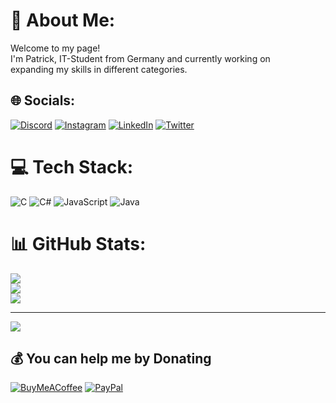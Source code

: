 # 💫 About Me:
Welcome to my page!<br>I'm Patrick, IT-Student from Germany and currently working on<br>expanding my skills in different categories.


## 🌐 Socials:
[![Discord](https://img.shields.io/badge/Discord-%237289DA.svg?logo=discord&logoColor=white)](https://discord.gg/users/264193309721755648) [![Instagram](https://img.shields.io/badge/Instagram-%23E4405F.svg?logo=Instagram&logoColor=white)](https://instagram.com/zockol) [![LinkedIn](https://img.shields.io/badge/LinkedIn-%230077B5.svg?logo=linkedin&logoColor=white)](https://linkedin.com/in/patrick-zockol-687204253) [![Twitter](https://img.shields.io/badge/Twitter-%231DA1F2.svg?logo=Twitter&logoColor=white)](https://twitter.com/zockol) 

# 💻 Tech Stack:
![C](https://img.shields.io/badge/c-%2300599C.svg?style=for-the-badge&logo=c&logoColor=white) ![C#](https://img.shields.io/badge/c%23-%23239120.svg?style=for-the-badge&logo=c-sharp&logoColor=white) ![JavaScript](https://img.shields.io/badge/javascript-%23323330.svg?style=for-the-badge&logo=javascript&logoColor=%23F7DF1E) ![Java](https://img.shields.io/badge/java-%23ED8B00.svg?style=for-the-badge&logo=java&logoColor=white)
# 📊 GitHub Stats:
![](https://github-readme-stats.vercel.app/api?username=zockol&theme=dark&hide_border=false&include_all_commits=true&count_private=true)<br/>
![](https://github-readme-streak-stats.herokuapp.com/?user=zockol&theme=dark&hide_border=false)<br/>
![](https://github-readme-stats.vercel.app/api/top-langs/?username=zockol&theme=dark&hide_border=false&include_all_commits=true&count_private=true&layout=compact)

---
[![](https://visitcount.itsvg.in/api?id=zockol&icon=1&color=12)](https://visitcount.itsvg.in)

  ## 💰 You can help me by Donating
  [![BuyMeACoffee](https://img.shields.io/badge/Buy%20Me%20a%20Coffee-ffdd00?style=for-the-badge&logo=buy-me-a-coffee&logoColor=black)](https://buymeacoffee.com/https://www.buymeacoffee.com/zockol) [![PayPal](https://img.shields.io/badge/PayPal-00457C?style=for-the-badge&logo=paypal&logoColor=white)](https://paypal.me/patrifx@gmail.com) 

  <!-- Proudly created with GPRM ( https://gprm.itsvg.in ) -->
  
